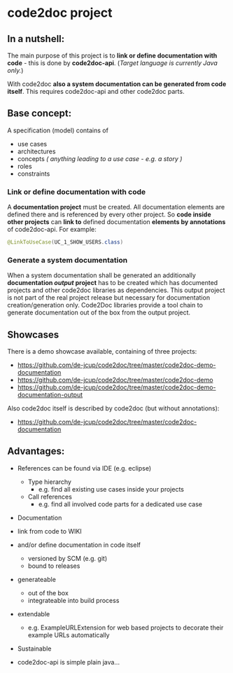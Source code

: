 # code2doc project

## In a nutshell:

The main purpose of this project is to **link or define documentation with code** - this is done by **code2doc-api**.
(*Target language is currently Java only.*)

With code2doc **also a system documentation can be generated from code itself**. This requires code2doc-api and other code2doc parts.

## Base concept:

A specification (model) contains of 
- use cases
- architectures
- concepts *( anything leading to a use case - e.g. a story )*
- roles
- constraints


### Link or define documentation with code
A **documentation project** must be created. All documentation elements are defined there and is referenced by every other project. So **code inside other projects** can **link to** defined documentation **elements by annotations** of code2doc-api. For example: 
```java 
@LinkToUseCase(UC_1_SHOW_USERS.class)
```

### Generate a system documentation
When a system documentation shall be generated an additionally **documentation _output_ project** has to be created which has documented projects and other code2doc libraries as dependencies. This output project is not part of the real project release but necessary for documentation creation/generation only. Code2Doc libraries provide a tool chain to generate documentation out of the box from the output project.

## Showcases
There is a demo showcase available, containing of three projects: 
- https://github.com/de-jcup/code2doc/tree/master/code2doc-demo-documentation
- https://github.com/de-jcup/code2doc/tree/master/code2doc-demo
- https://github.com/de-jcup/code2doc/tree/master/code2doc-demo-documentation-output

Also code2doc itself is described by code2doc (but without annotations):
- https://github.com/de-jcup/code2doc/tree/master/code2doc-documentation


## Advantages:
- References can be found via IDE (e.g. eclipse)
  - Type hierarchy 
    - e.g. find all existing use cases inside your projects
  - Call references 
    - e.g. find all involved code parts for a dedicated use case
  
- Documentation
 - link from code to WIKI 
 - and/or define documentation in code itself
    - versioned by SCM (e.g. git)
    - bound to releases
 - generateable
   - out of the box 
   - integrateable into build process
 - extendable
   - e.g. ExampleURLExtension for web based projects to decorate their example URLs automatically

- Sustainable
 - code2doc-api is simple plain java...
